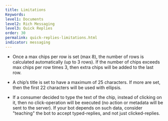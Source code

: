 ```yaml
---
title: Limitations
Keywords:
level1: Documents
level2: Rich Messaging
level3: Quick Replies
order: 30
permalink: quick-replies-limitations.html
indicator: messaging
---
```


* Once a max chips per row is set (max 8), the number of rows is calculated automatically (up to 3 rows). If the number of chips exceeds max chips per row times 3, then extra chips will be added to the last row.

* A chip’s title is set to have a maximum of 25 characters. If more are set, then the first 22 characters will be used with ellipsis.

* If a consumer decided to type the text of the chip, instead of clicking on it, then no click-operation will be executed (no action or metadata will be sent to the server). If your bot depends on such data, consider "teaching" the bot to accept typed-replies, and not just clicked-replies.

